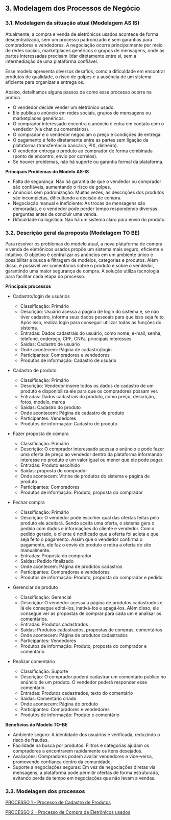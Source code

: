 ## 3. Modelagem dos Processos de Negócio

### 3.1. Modelagem da situação atual (Modelagem AS IS)

Atualmente, a compra e venda de eletrônicos usados acontece de forma descentralizada, sem um processo padronizado e sem garantias para compradores e vendedores. A negociação ocorre principalmente por meio de redes sociais, marketplaces genéricos e grupos de mensagens, onde as partes interessadas precisam lidar diretamente entre si, sem a intermediação de uma plataforma confiável.

Esse modelo apresenta diversos desafios, como a dificuldade em encontrar produtos de qualidade, o risco de golpes e a ausência de um sistema eficiente para organizar a entrega os. 

Abaixo, detalhamos alguns passos de como esse processo ocorre na prática. 

  - O vendedor decide vender um eletrônico usado.
  - Ele publica o anúncio em redes sociais, grupos de mensagens ou marketplaces genéricos.
  - O comprador interessado encontra o anúncio e entra em contato com o vendedor (via chat ou comentários).
  - O comprador e o vendedor negociam o preço e condições de entrega.
  - O pagamento é feito diretamente entre as partes sem ligação da plataforma (transferência bancária, PIX, dinheiro).
  - O vendedor entrega o produto ao comprador de forma combinada (ponto de encontro, envio por correios).
  - Se houver problemas, não há suporte ou garantia formal da plataforma.

**Principais Problemas do Modelo AS-IS**

  - Falta de segurança: Não há garantia de que o vendedor ou comprador são confiáveis, aumentando o risco de golpes.
  - Anúncios sem padronização: Muitas vezes, as descrições dos produtos são incompletas, dificultando a decisão de compra.
  - Negociação manual e ineficiente: As trocas de mensagens são demoradas, e o vendedor pode perder tempo respondendo diversas perguntas antes de concluir uma venda.
  - Dificuldade na logística: Não há um sistema claro para envio do produto.

### 3.2. Descrição geral da proposta (Modelagem TO BE)

Para resolver os problemas do modelo atual, a nova plataforma de compra e venda de eletrônicos usados propõe um sistema mais seguro, eficiente e intuitivo. O objetivo é centralizar os anúncios em um ambiente único e possibilitar a busca e filtragem de modelos, categorias e produtos. Além disso, é possível ver comentários sobre o produto e sobre o vendedor, garantindo uma maior segurança de compra. A solução utiliza tecnologia para facilitar cada etapa do processo.

**Principais processos**

  - Cadastro/login de usuários
    - Classificação: Primário
    - Descrição: Usuário acessa a página de login do sistema e, se não tiver cadastro, informa seus dados pessoais para que isso seja feito. Após isso, realiza login para conseguir utilizar todas as funções do sistema.
    - Entradas: Dados cadastrais do usuário, como nome, e-mail, senha, telefone, endereço, CPF, CNPJ, principais interesses
    - Saídas: Cadastro de usuário
    - Onde acontecem: Página de cadastro/login
    - Participantes: Compradores e vendedores
    - Produtos de informação: Cadastro de usuário

  - Cadastro de produto
    - Classificação: Primário
    - Descrição: Vendedor insere todos os dados de cadastro de um produto e disponibiliza ele para que os compradores possam ver.
    - Entradas: Dados cadastrais do produto, como preço, descrição, fotos, modelo, marca
    - Saídas: Cadastro do produto
    - Onde acontecem: Página de cadastro de produto
    - Participantes: Vendedores
    - Produtos de informação: Cadastro de produto

  - Fazer proposta de compra
    - Classificação: Primário
    - Descrição: O comprador interessado acessa o anúncio e pode fazer uma oferta de preço ao vendedor dentro da plataforma informando interesse no produto e um valor igual ou menor que ele pode pagar.
    - Entradas: Produto escolhido
    - Saídas: proposta do comprador
    - Onde acontecem: Vitrine de produtos do sistema e página de produto
    - Participantes: Compradores
    - Produtos de informação: Produto, proposta do comprador

- Fechar compra
    - Classificação: Primário
    - Descrição: O vendedor pode escolher qual das ofertas feitas pelo produto ele aceitará. Sendo aceita uma oferta, o sistema gera o pedido com dados e informações do cliente e vendedor. Com o pedido gerado, o cliente é notificado que a oferta foi acieta e que seja feito o pagamento. Assim que o vendedor confirma o pagamento, ele faz o envio do produto e retira a oferta do site manualmente.
    - Entradas: Proposta do comprador
    - Saídas: Pedido finalizado
    - Onde acontecem: Página de produtos cadastros
    - Participantes: Compradores e vendedores
    - Produtos de informação: Produto, proposta do comprador e pedido
   
- Gerenciar de produto
    - Classificação: Gerencial
    - Descrição: O vendedor acessa a página de produtos cadastrados e lá ele consegue editá-los, inativá-los e apagá-los. Além disso, ele consegue ver as propostas de comprar para cada um e analisar os comentários.
    - Entradas: Produtos cadastrados
    - Saídas: Produtos cadastrados, propostas de compras, comentários
    - Onde acontecem: Página de produtos cadastrados
    - Participantes: Vendedores
    - Produtos de informação: Produto, proposta do comprador e comentário
 
- Realizar comentário
    - Classificação: Suporte
    - Descrição: O comprador poderá cadastrar um comentário publico no anúncio de um produto. O vendedor poderá responder esse comentário.
    - Entradas: Produtos cadastrados, texto do comentário
    - Saídas: Comentário criado
    - Onde acontecem: Página do produto
    - Participantes: Compradores e vendedores
    - Produtos de informação: Produto e comentário

**Benefícios do Modelo TO-BE**
  - Ambiente seguro: A identidade dos usuários é verificada, reduzindo o risco de fraudes.
  - Facilidade na busca por produtos: Filtros e categorias ajudam os compradores a encontrarem rapidamente os itens desejados.
  - Avaliações: Compradores podem avaliar vendedores e vice-versa, promovendo confiança dentro da comunidade.
  - Suporte a negociações seguras: Em vez de negociações diretas via mensagens, a plataforma pode permitir ofertas de forma estruturada, evitando perda de tempo em negociações que não levam a vendas.

### 3.3. Modelagem dos processos

[PROCESSO 1 - Processo de Cadastro de Produtos](./processos/processo-1-nome-do-processo.md "Detalhamento do Processo 1.")

[PROCESSO 2 - Processo de Compra de Eletrônicos usados](./processos/processo-2-nome-do-processo.md "Detalhamento do Processo 2.")
